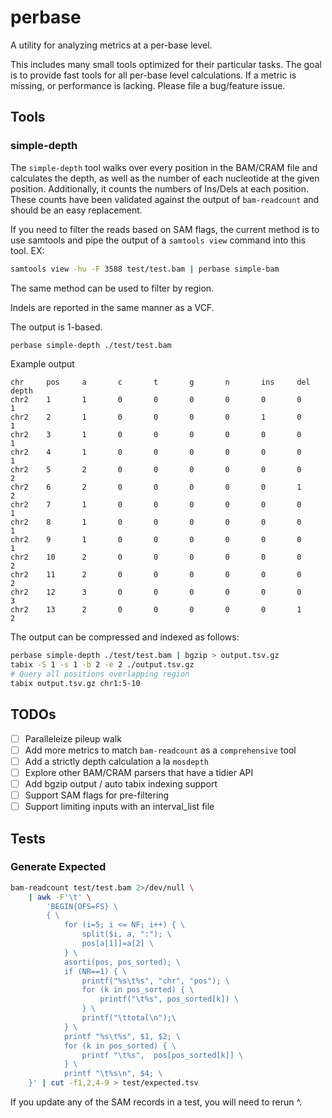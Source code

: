 # perbase

A utility for analyzing metrics at a per-base level.

This includes many small tools optimized for their particular tasks. The goal is to provide fast tools for all per-base level calculations. If a metric is missing, or performance is lacking. Please file a bug/feature issue.

## Tools

### simple-depth

The `simple-depth` tool walks over every position in the BAM/CRAM file and calculates the depth, as well as the number of each nucleotide at the given position. Additionally, it counts the numbers of Ins/Dels at each position. These counts have been validated against the output of `bam-readcount` and should be an easy replacement.

If you need to filter the reads based on SAM flags, the current method is to use samtools and pipe the output of a `samtools view` command into this tool. EX:

```bash
samtools view -hu -F 3588 test/test.bam | perbase simple-bam
```

The same method can be used to filter by region.

Indels are reported in the same manner as a VCF.

The output is 1-based.

```bash
perbase simple-depth ./test/test.bam
```

Example output

```text
chr     pos     a       c       t       g       n       ins     del     depth
chr2    1       1       0       0       0       0       0       0       1
chr2    2       1       0       0       0       0       1       0       1
chr2    3       1       0       0       0       0       0       0       1
chr2    4       1       0       0       0       0       0       0       1
chr2    5       2       0       0       0       0       0       0       2
chr2    6       2       0       0       0       0       0       1       2
chr2    7       1       0       0       0       0       0       0       1
chr2    8       1       0       0       0       0       0       0       1
chr2    9       1       0       0       0       0       0       0       1
chr2    10      2       0       0       0       0       0       0       2
chr2    11      2       0       0       0       0       0       0       2
chr2    12      3       0       0       0       0       0       0       3
chr2    13      2       0       0       0       0       0       1       2
```

The output can be compressed and indexed as follows:

```bash
perbase simple-depth ./test/test.bam | bgzip > output.tsv.gz
tabix -S 1 -s 1 -b 2 -e 2 ./output.tsv.gz
# Query all positions overlapping region
tabix output.tsv.gz chr1:5-10
```

## TODOs

- [ ] Paralleleize pileup walk
- [ ] Add more metrics to match `bam-readcount` as a `comprehensive` tool
- [ ] Add a strictly depth calculation a la `mosdepth`
- [ ] Explore other BAM/CRAM parsers that have a tidier API
- [ ] Add bgzip output / auto tabix indexing support
- [ ] Support SAM flags for pre-filtering
- [ ] Support limiting inputs with an interval_list file

## Tests

### Generate Expected

```bash
bam-readcount test/test.bam 2>/dev/null \
    | awk -F'\t' \
        'BEGIN{OFS=FS} \
        { \
            for (i=5; i <= NF; i++) { \
                split($i, a, ":"); \
                pos[a[1]]=a[2] \
            } \
            asorti(pos, pos_sorted); \
            if (NR==1) { \
                printf("%s\t%s", "chr", "pos"); \
                for (k in pos_sorted) { \
                    printf("\t%s", pos_sorted[k]) \
                } \
                printf("\ttotal\n");\
            } \
            printf "%s\t%s", $1, $2; \
            for (k in pos_sorted) { \
                printf "\t%s",  pos[pos_sorted[k]] \
            } \
            printf "\t%s\n", $4; \
    }' | cut -f1,2,4-9 > test/expected.tsv
```

If you update any of the SAM records in a test, you will need to rerun ^.
